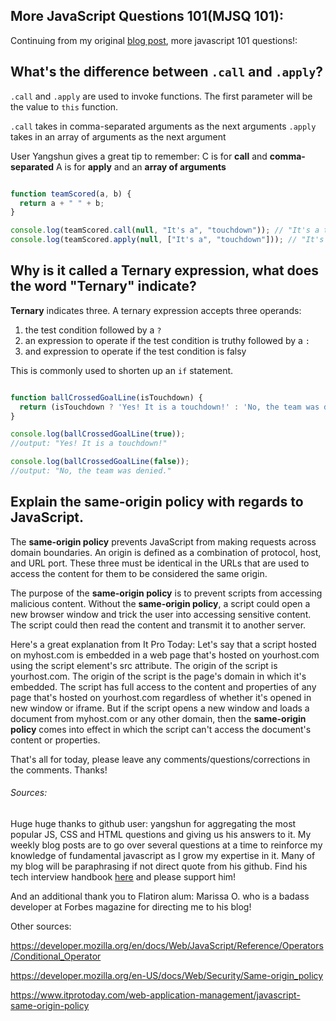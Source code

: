 
## More JavaScript Questions 101(MJSQ 101): 

Continuing from my original [blog post]("https://dev.to/danvyle/more-javascript-fundamentals-101-4d5d"), more javascript 101 questions!:



## What's the difference between `.call` and `.apply`?

`.call` and `.apply` are used to invoke functions. The first parameter will be the value to `this` function.

`.call` takes in comma-separated arguments as the next arguments 
`.apply` takes in an array of arguments as the next argument

User Yangshun gives a great tip to remember: 
C is for **call** and **comma-separated**
A is for **apply** and an **array of arguments**


```javascript 

function teamScored(a, b) {
  return a + " " + b;
}

console.log(teamScored.call(null, "It's a", "touchdown")); // "It's a touchdown!"
console.log(teamScored.apply(null, ["It's a", "touchdown"])); // "It's a touchdown!"

```

## Why is it called a Ternary expression, what does the word "Ternary" indicate?
**Ternary** indicates three. A ternary expression accepts three operands:
1) the test condition
 followed by a `?`
2) an expression to operate if the test condition is truthy
 followed by a `:`
3) and expression to operate if the test condition is falsy

This is commonly used to shorten up an `if` statement.

```javascript

function ballCrossedGoalLine(isTouchdown) {
  return (isTouchdown ? 'Yes! It is a touchdown!' : 'No, the team was denied.');
}

console.log(ballCrossedGoalLine(true));
//output: "Yes! It is a touchdown!"

console.log(ballCrossedGoalLine(false));
//output: "No, the team was denied."

```

## Explain the same-origin policy with regards to JavaScript.
The **same-origin policy** prevents JavaScript from making requests across domain boundaries. An origin is defined as a combination of protocol, host, and URL port.  These three must be identical in the URLs that are used to access the content for them to be considered the same origin.

The purpose of the **same-origin policy** is to prevent scripts from accessing malicious content. Without the **same-origin policy**, a script could open a new browser window and trick the user into accessing sensitive content. The script could then read the content and transmit it to another server. 

Here's a great explanation from It Pro Today: Let's say that a script hosted on myhost.com is embedded in a web page that's hosted on yourhost.com using the script element's src attribute. The origin of the script is yourhost.com. The origin of the script is the page's domain in which it's embedded. The script has full access to the content and properties of any page that's hosted on yourhost.com regardless of whether it's opened in new window or iframe. But if the script opens a new window and loads a document from myhost.com or any other domain, then the **same-origin policy** comes into effect in which the script can't access the document's content or properties.

That's all for today, please leave any comments/questions/corrections in the comments. Thanks!

###### Sources:
Huge huge thanks to github user: yangshun for aggregating the most popular JS, CSS and HTML questions and giving us his answers to it. My weekly blog posts are to go over several questions at a time to reinforce my knowledge of fundamental javascript as I grow my expertise in it. Many of my blog will be paraphrasing if not direct quote from his github. Find his tech interview handbook [here]("https://github.com/yangshun/front-end-interview-handbook/blob/master/questions/javascript-questions.md#whats-the-difference-between-call-and-apply") and please support him!

And an additional thank you to Flatiron alum: Marissa O. who is a badass developer at Forbes magazine for directing me to his blog!

Other sources:

https://developer.mozilla.org/en/docs/Web/JavaScript/Reference/Operators/Conditional_Operator


https://developer.mozilla.org/en-US/docs/Web/Security/Same-origin_policy

https://www.itprotoday.com/web-application-management/javascript-same-origin-policy


